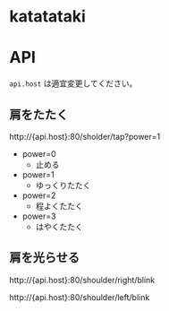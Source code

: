 # katatataki

# API

`api.host` は適宜変更してください。

## 肩をたたく

http://{api.host}:80/sholder/tap?power=1

- power=0
  - 止める
- power=1
  - ゆっくりたたく
- power=2
  - 程よくたたく
- power=3
  - はやくたたく

## 肩を光らせる

http://{api.host}:80/shoulder/right/blink

http://{api.host}:80/shoulder/left/blink
